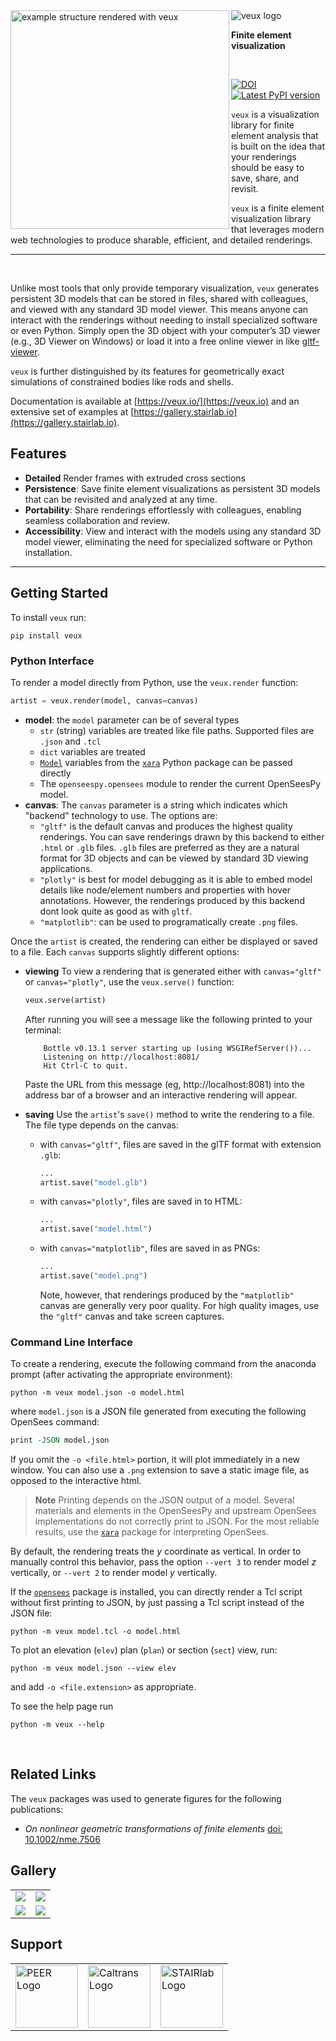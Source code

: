 <img src="https://veux.io/_static/images/veux.svg" alt="veux logo">

<img align="left" src="https://veux.io/_static/images/gallery/ShellFrame.png" width="350px" alt="example structure rendered with veux">


**Finite element visualization**

<br>


<div style="align:center">

[![DOI](https://zenodo.org/badge/DOI/10.5281/zenodo.13367076.svg)](https://doi.org/10.5281/zenodo.13367076)
[![Latest PyPI version](https://img.shields.io/pypi/v/veux?logo=pypi)](https://pypi.python.org/pypi/veux)

</div>

`veux` is a visualization library for finite element analysis that is built on the idea that your renderings should be easy to save, share, and revisit.

`veux` is a finite element visualization library that leverages modern 
web technologies to produce sharable, efficient, and detailed renderings.

-------------------------------------------------------------------- 

<br>

Unlike most tools that only provide temporary visualization, `veux` generates
persistent 3D models that can be stored in files, shared with colleagues, and
viewed with any standard 3D model viewer. This means anyone can interact with
the renderings without needing to install specialized software or even Python.
Simply open the 3D object with your computer’s 3D viewer (e.g., 3D Viewer on
Windows) or load it into a free online viewer in like [gltf-viewer](https://gltf-viewer.donmccurdy.com/).

`veux` is further distinguished by its features for geometrically exact simulations
of constrained bodies like rods and shells.

Documentation is available at [https://veux.io/](https://veux.io) and an extensive set of 
examples at [https://gallery.stairlab.io](https://gallery.stairlab.io).

## Features

- **Detailed** Render frames with extruded cross sections
- **Persistence**: Save  finite element visualizations as persistent 3D models that can be revisited and analyzed at any time.
- **Portability**: Share renderings effortlessly with colleagues, enabling seamless collaboration and review.
- **Accessibility**: View and interact with the models using any standard 3D model viewer, eliminating the need for specialized software or Python installation.

-------------------------------------------------------------------- 


## Getting Started

To install `veux` run:

```shell
pip install veux
```

### Python Interface

To render a model directly from Python, use the `veux.render` function:

```python
artist = veux.render(model, canvas=canvas)
```

- **model**: the `model` parameter can be of several types
  - `str` (string) variables are treated like file paths. Supported files are `.json` and `.tcl`
  - `dict` variables are treated
  - [`Model`](https://xara.so/user/manual/model/model_class.html) variables from the [`xara`](https://xara.so) Python package can be passed directly
  - The `openseespy.opensees` module to render the current OpenSeesPy model.
- **canvas**: The `canvas` parameter is a string which indicates which "backend" technology to use. The options are:
  - `"gltf"` is the default canvas and produces the highest quality renderings. You can save renderings drawn by this backend to either `.html` or `.glb` files. `.glb` files are preferred as they are a natural format for 3D objects and can be viewed by standard 3D viewing applications.
  - `"plotly"` is best for model debugging as it is able to embed model details like node/element numbers and properties with hover annotations. However, the renderings produced by this backend dont look quite as good as with `gltf`.
  - `"matplotlib"`: can be used to programatically create `.png` files.

Once the `artist` is created, the rendering can either be displayed or saved to a file. Each `canvas` supports slightly different options:
- **viewing** To view a rendering that is generated either with `canvas="gltf"` or `canvas="plotly"`, use the `veux.serve()` function:
  ```python
  veux.serve(artist)
  ```
  After running you will see a message like the following printed
  to your terminal:
  ```
      Bottle v0.13.1 server starting up (using WSGIRefServer())...
      Listening on http://localhost:8081/
      Hit Ctrl-C to quit.
  ```
  Paste the URL from this message (eg, http://localhost:8081) into
  the address bar of a browser and an interactive rendering will
  appear.

- **saving** Use the `artist`'s `save()` method to write the rendering to a file. The file type depends on the canvas:
    - with `canvas="gltf"`, files are saved in the glTF format with extension `.glb`:
      ```python
      ...
      artist.save("model.glb")
      ```
    - with `canvas="plotly"`, files are saved in to HTML:
      ```python
      ...
      artist.save("model.html")
      ```
    - with `canvas="matplotlib"`, files are saved in as PNGs:
      ```python
      ...
      artist.save("model.png")
      ```
      Note, however, that renderings produced by the `"matplotlib"` canvas are generally very poor quality. 
      For high quality images, use the `"gltf"` canvas and take screen captures.


### Command Line Interface

To create a rendering, execute the following command from the anaconda prompt (after activating the appropriate environment):

```shell
python -m veux model.json -o model.html
```

where `model.json` is a JSON file generated from executing the following OpenSees command:

```tcl
print -JSON model.json
```

If you omit the `-o <file.html>` portion, it will plot immediately in a new
window. You can also use a `.png` extension to save a static image file, as
opposed to the interactive html.

> **Note** Printing depends on the JSON output of a model. Several materials and
> elements in the OpenSeesPy and upstream OpenSees implementations do not
> correctly print to JSON. For the most reliable results, use the
> [`xara`](https://pypi.org/project/xara) package for interpreting OpenSees.

By default, the rendering treats the $y$ coordinate as vertical.
In order to manually control this behavior, pass the option 
`--vert 3` to render model $z$ vertically, or `--vert 2` to render model $y$ vertically.

If the [`opensees`](https://pypi.org/project/opensees) package is installed,
you can directly render a Tcl script without first printing to JSON, 
by just passing a Tcl script instead of the JSON file:

```shell
python -m veux model.tcl -o model.html
```

To plot an elevation (`elev`) plan (`plan`) or section (`sect`) view, run:

```shell
python -m veux model.json --view elev
```

and add `-o <file.extension>` as appropriate.

To see the help page run

```shell
python -m veux --help
```

<br>

## Related Links

The `veux` packages was used to generate figures for the following publications:

- *On nonlinear geometric transformations of finite elements* [doi: 10.1002/nme.7506](https://doi.org/10.1002/nme.7506)

<!-- 
Similar packages for OpenSees rendering include:

- [`vfo`](https://vfo.readthedocs.io/en/latest/)
- [`opsvis`](https://opsvis.readthedocs.io/en/latest/index.html)
- [OpenSeesPyView](https://github.com/Junjun1guo/OpenSeesPyView)

Other

- [`fapp`](https://github.com/wcfrobert/fapp) 

-->

## Gallery


|                   |                   |
| :---------------: | :---------------: |
| ![][glry-0001]    | ![][glry-0003]    |
| ![][glry-0002]    | ![][glry-0005]    |


[glry-0001]: <https://gallery.stairlab.io/examples/cablestayed/img/CableStayed02.png>
[view-0001]: <https://gallery.stairlab.io/examples/cablestayed/img/CableStayed02.png>

[glry-0002]: <https://gallery.stairlab.io/examples/example7/img/safeway.png>
[view-0002]: <https://gallery.stairlab.io/examples/example7/img/safeway.png>

[glry-0003]: <https://gallery.stairlab.io/examples/shellframe/ShellFrame_hu5013315635971397841.png>
[view-0003]: <https://gallery.stairlab.io/examples/shellframe/ShellFrame_hu5013315635971397841.png>

[glry-0005]: <https://raw.githubusercontent.com/STAIRlab/veux/master/docs/figures/shellframe01.png>
[view-0005]: <https://raw.githubusercontent.com/STAIRlab/veux/master/docs/figures/shellframe01.png>


## Support

<table align="center">
<tr>

  <td>
    <a href="https://peer.berkeley.edu">
    <img src="https://raw.githubusercontent.com/claudioperez/sdof/master/docs/assets/peer-black-300.png"
         alt="PEER Logo" width="100"/>
    </a>
  </td>

  <td>
    <a href="https://dot.ca.gov/">
    <img src="https://raw.githubusercontent.com/claudioperez/sdof/master/docs/assets/Caltrans.svg.png"
         alt="Caltrans Logo" width="100"/>
    </a>
  </td>

  <td>
    <a href="https://stairlab.berkeley.edu/software/">
    <img src="https://raw.githubusercontent.com/claudioperez/sdof/master/docs/assets/stairlab.svg"
         alt="STAIRlab Logo" width="100"/>
    </a>
  </td>
 
 </tr>
</table>

